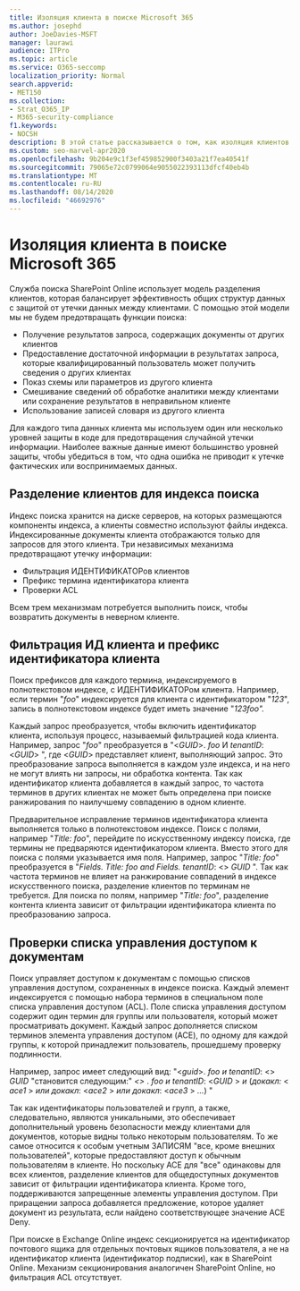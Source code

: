 ```yaml
---
title: Изоляция клиента в поиске Microsoft 365
ms.author: josephd
author: JoeDavies-MSFT
manager: laurawi
audience: ITPro
ms.topic: article
ms.service: O365-seccomp
localization_priority: Normal
search.appverid:
- MET150
ms.collection:
- Strat_O365_IP
- M365-security-compliance
f1.keywords:
- NOCSH
description: В этой статье рассказывается о том, как изоляция клиентов работает для разделения данных клиента в Microsoft 365 Search.
ms.custom: seo-marvel-apr2020
ms.openlocfilehash: 9b204e9c1f3ef459852900f3403a21f7ea40541f
ms.sourcegitcommit: 79065e72c0799064e9055022393113dfcf40eb4b
ms.translationtype: MT
ms.contentlocale: ru-RU
ms.lasthandoff: 08/14/2020
ms.locfileid: "46692976"
---
```

# <a name="tenant-isolation-in-microsoft-365-search"></a>Изоляция клиента в поиске Microsoft 365

Служба поиска SharePoint Online использует модель разделения клиентов, которая балансирует эффективность общих структур данных с защитой от утечки данных между клиентами. С помощью этой модели мы не будем предотвращать функции поиска:

- Получение результатов запроса, содержащих документы от других клиентов
- Предоставление достаточной информации в результатах запроса, которые квалифицированный пользователь может получить сведения о других клиентах
- Показ схемы или параметров из другого клиента
- Смешивание сведений об обработке аналитики между клиентами или сохранение результатов в неправильном клиенте
- Использование записей словаря из другого клиента

Для каждого типа данных клиента мы используем один или несколько уровней защиты в коде для предотвращения случайной утечки информации. Наиболее важные данные имеют большинство уровней защиты, чтобы убедиться в том, что одна ошибка не приводит к утечке фактических или воспринимаемых данных.

## <a name="tenant-separation-for-the-search-index"></a>Разделение клиентов для индекса поиска

Индекс поиска хранится на диске серверов, на которых размещаются компоненты индекса, а клиенты совместно используют файлы индекса. Индексированные документы клиента отображаются только для запросов для этого клиента. Три независимых механизма предотвращают утечку информации:

- Фильтрация ИДЕНТИФИКАТОРов клиентов
- Префикс термина идентификатора клиента
- Проверки ACL

Всем трем механизмам потребуется выполнить поиск, чтобы возвратить документы в неверном клиенте.

## <a name="tenant-id-filtering-and-tenant-id-term-prefixing"></a>Фильтрация ИД клиента и префикс идентификатора клиента

Поиск префиксов для каждого термина, индексируемого в полнотекстовом индексе, с ИДЕНТИФИКАТОРом клиента. Например, если термин "*foo*" индексируется для клиента с идентификатором "*123*", запись в полнотекстовом индексе будет иметь значение "*123foo".*

Каждый запрос преобразуется, чтобы включить идентификатор клиента, используя процесс, называемый фильтрацией кода клиента. Например, запрос "*foo*" преобразуется в "<*GUID*>. *foo* И *tenantID*: <*GUID*> ", где <*GUID*> представляет клиент, выполняющий запрос. Это преобразование запроса выполняется в каждом узле индекса, и на него не могут влиять ни запросы, ни обработка контента. Так как идентификатор клиента добавляется в каждый запрос, то частота терминов в других клиентах не может быть определена при поиске ранжирования по наилучшему совпадению в одном клиенте.

Предварительное исправление терминов идентификатора клиента выполняется только в полнотекстовом индексе. Поиск с полями, например "*Title: foo*", перейдите по искусственному индексу поиска, где термины не предваряются идентификатором клиента. Вместо этого для поиска с полями указывается имя поля. Например, запрос "*Title: foo*" преобразуется в "*Fields. Title: foo and Fields. tenantID*: <> *GUID* ". Так как частота терминов не влияет на ранжирование совпадений в индексе искусственного поиска, разделение клиентов по терминам не требуется. Для поиска по полям, например "*Title: foo*", разделение контента клиента зависит от фильтрации идентификатора клиента по преобразованию запроса.

## <a name="document-access-control-list-checks"></a>Проверки списка управления доступом к документам

Поиск управляет доступом к документам с помощью списков управления доступом, сохраненных в индексе поиска. Каждый элемент индексируется с помощью набора терминов в специальном поле списка управления доступом (ACL). Поле списка управления доступом содержит один термин для группы или пользователя, который может просматривать документ. Каждый запрос дополняется списком терминов элемента управления доступом (ACE), по одному для каждой группы, к которой принадлежит пользователь, прошедшему проверку подлинности.

Например, запрос имеет следующий вид: "<*guid*>. *foo и tenantID*: <> *GUID* "становится следующим:" *<>* . *foo и tenantID*: <*GUID* >  *и* (*докакл:* < *ace1* >  *или докакл*: <*ace2* >  *или докакл*: <*ace3* >  *...*) "

Так как идентификаторы пользователей и групп, а также, следовательно, являются уникальными, это обеспечивает дополнительный уровень безопасности между клиентами для документов, которые видны только некоторым пользователям. То же самое относится к особым учетным ЗАПИСЯМ "все, кроме внешних пользователей", которые предоставляют доступ к обычным пользователям в клиенте. Но поскольку ACE для "все" одинаковы для всех клиентов, разделение клиентов для общедоступных документов зависит от фильтрации идентификатора клиента. Кроме того, поддерживаются запрещенные элементы управления доступом. При приращении запроса добавляется предложение, которое удаляет документ из результата, если найдено соответствующее значение ACE Deny.

При поиске в Exchange Online индекс секционируется на идентификатор почтового ящика для отдельных почтовых ящиков пользователя, а не на идентификатор клиента (идентификатор подписки), как в SharePoint Online. Механизм секционирования аналогичен SharePoint Online, но фильтрация ACL отсутствует.
